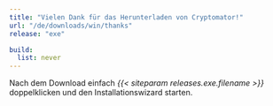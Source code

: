 ```yaml
---
title: "Vielen Dank für das Herunterladen von Cryptomator!"
url: "/de/downloads/win/thanks"
release: "exe"

build:
  list: never
---
```


Nach dem Download einfach _{{< siteparam releases.exe.filename >}}_ doppelklicken und den Installationswizard starten.
